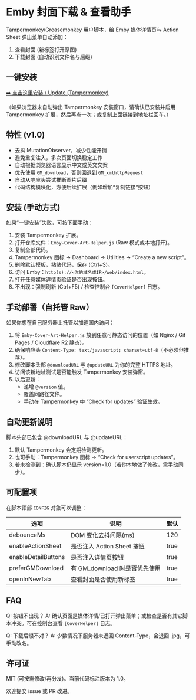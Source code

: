 # Emby 封面下载 & 查看助手

Tampermonkey/Greasemonkey 用户脚本，给 Emby 媒体详情页与 Action Sheet 弹出菜单自动添加：

1. 查看封面 (新标签打开原图)
2. 下载封面 (自动识别文件名与后缀)

## 一键安装

[➡️ 点击这里安装 / Update (Tampermonkey)](https://raw.githubusercontent.com/kumu-ze/Emby-Cover-Art-Helper/main/Emby-Cover-Art-Helper.js)

（如果浏览器未自动弹出 Tampermonkey 安装窗口，请确认已安装并启用 Tampermonkey 扩展，然后再点一次；或复制上面链接到地址栏回车。）

## 特性 (v1.0)

- 去抖 MutationObserver，减少性能开销
- 避免重复注入，多次页面切换稳定工作
- 自动根据浏览器语言显示中文或英文文案
- 优先使用 `GM_download`，否则回退到 `GM_xmlhttpRequest`
- 自动从响应头尝试推断图片后缀
- 代码结构模块化，方便后续扩展（例如增加“复制链接”按钮）

## 安装 (手动方式)

如果“一键安装”失败，可按下面手动：

1. 安装 Tampermonkey 扩展。
2. 打开仓库文件：`Emby-Cover-Art-Helper.js` (Raw 模式或本地打开)。
3. 复制全部代码。
4. Tampermonkey 图标 -> Dashboard -> Utilities -> “Create a new script”。
5. 删除默认模板，粘贴代码，保存 (Ctrl+S)。
6. 访问 Emby：`http(s)://<你的域名或IP>/web/index.html`。
7. 打开任意媒体详情页验证是否出现按钮。
8. 不出现：强制刷新 (Ctrl+F5) / 检查控制台 `[CoverHelper]` 日志。

## 手动部署（自托管 Raw）

如果你想在自己服务器上托管以加速国内访问：
1. 将 `Emby-Cover-Art-Helper.js` 放到任意可静态访问的位置（如 Nginx / Git Pages / Cloudflare R2 静态）。
2. 确保响应头 `Content-Type: text/javascript; charset=utf-8`（不必须但推荐）。
3. 修改脚本头部 `@downloadURL` 与 `@updateURL` 为你的完整 HTTPS 地址。
4. 访问该新地址测试是否能触发 Tampermonkey 安装弹窗。
5. 以后更新：
	- 递增 `@version` 值。
	- 覆盖同路径文件。
	- 手动在 Tampermonkey 中 “Check for updates” 验证生效。

## 自动更新说明

脚本头部已包含 @downloadURL 与 @updateURL：
1. 默认 Tampermonkey 会定期检测更新。
2. 也可手动：Tampermonkey 图标 -> “Check for userscript updates”。
3. 若未检测到：确认脚本仍显示 version=1.0（若你本地做了修改，需手动同步）。

## 可配置项
在脚本顶部 `CONFIG` 对象可以调整：

| 选项 | 说明 | 默认 |
| ---- | ---- | ---- |
| debounceMs | DOM 变化去抖间隔(ms) | 120 |
| enableActionSheet | 是否注入 Action Sheet 按钮 | true |
| enableDetailButtons | 是否注入详情页按钮 | true |
| preferGMDownload | 有 GM_download 时是否优先使用 | true |
| openInNewTab | 查看封面是否使用新标签 | true |

## FAQ

Q: 按钮不出现？
A: 确认页面是媒体详情/已打开弹出菜单；或检查是否有其它脚本冲突。可在控制台查看 `[CoverHelper]` 日志。

Q: 下载后缀不对？
A: 少数情况下服务器未返回 Content-Type，会退回 .jpg，可手动改名。

## 许可证
MIT (可按需修改/再分发)。当前代码标注版本为 1.0。

欢迎提交 issue 或 PR 改进。
